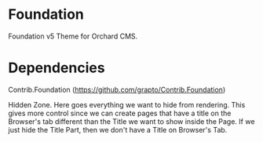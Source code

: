 Foundation
==========

Foundation v5 Theme for Orchard CMS.

Dependencies
============

Contrib.Foundation (https://github.com/grapto/Contrib.Foundation)





Hidden Zone.
Here goes everything we want to hide from rendering.
This gives more control since we can create pages that have a title on the Browser's tab different than the Title we want to show inside the Page.
If we just hide the Title Part, then we don't have a Title on Browser's Tab.
